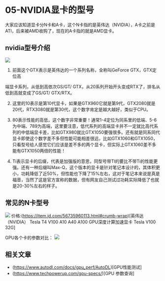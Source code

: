 # 05-NVIDIA显卡的型号

大家应该知道显卡分N卡和A卡，这个N卡指的是英伟达（NVIDIA），A卡之前是ATI，后来被AMD收购了，现在的A卡指的就是AMD显卡。

## nvidia型号介绍

![](/images/nvidia-gpu.png)

1. 前面这个GTX表示是英伟达的一个系列名称，全称叫GeForce GTX，GTX定位高

端显卡系列，从低到高依次GS/GT/ GTX，从20系列开始开头变成RTX了，排名从低到高就变成了GS/GT/ GTX/RTX。

2. 这里的10表示是第10代显卡，如果是GTX960它就是第9代，GTX2080就是20代，RTX3080就是第30代，这个数字肯定是越大越好，类似于CPU。

3. 80表示性能的高低，这个数字非常重要！通常1-4定位为同系里的低端、5-6为中端、789为高端，这里要注意，低代系列的高端显卡并不一定就比高代系列的中低端显卡差，比如GTX980就比GTX1050要强很多。还有就是同系同代显卡即使这个数字差不多但性能可能相差很远，比如GTX1060和GTX1050，只看型号给人感觉它们应该是差不多的两个显卡，但实际上GTX1060差不多能有GTX1050两倍的性能！

4. Ti表示显卡的后缀，代表是加强版的意思，同型号带TI的要比不带Ti的性能更强。还有一种后缀叫Max-Q，这个版本的显卡是针对笔记本设计的，其体积更小，功耗降低了近50%，但性能也下降了15%左右，这对于笔记本来说是真是福音，当然了这是官方宣称的数据，但有网友自己测试过功耗实际降低了也就是20-30%左右的样子。

## 常见的N卡型号
![](/images/nvidia-gpu-category.png)
价格:(https://item.jd.com/56735960113.html#crumb-wrap)[英伟达（NVIDIA） Tesla T4 V100 A10 A40 A100 GPU深度计算加速显卡 Tesla V100 32G]

GPU各个卡的参数对比：
![](/images/nvidia-gpu-params.jpg)

## 相关文章
- (https://www.autodl.com/docs/gpu_perf/AutoDL)[GPU性能测试]
- (https://www.techpowerup.com/gpu-specs/)[GPU 参数查询]
